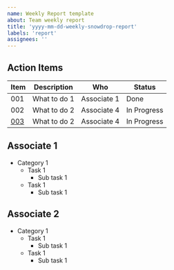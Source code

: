 ```yaml
---
name: Weekly Report template
about: Team weekly report
title: 'yyyy-mm-dd-weekly-snowdrop-report'
labels: 'report'
assignees: ''
---
```


<!-- Please only use this template for submitting the weekly report -->

## Action Items

| Item | Description | Who | Status |
| ----- | ---- | ---- | ----- |
| 001 | What to do 1 | Associate 1 | Done |
| 002 | What to do 2 | Associate 4 | In Progress |
| [003](https://github.com/snowdrop/issues/3) | What to do 2 | Associate 4 | In Progress |

## Associate 1

* Category 1
  * Task 1
    * Sub task 1 
  * Task 1
    * Sub task 1 
   
## Associate 2

* Category 1
  * Task 1
    * Sub task 1 
  * Task 1
    * Sub task 1   
   

